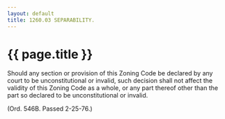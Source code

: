 ```yaml
---
layout: default 
title: 1260.03 SEPARABILITY.
---
```


{{ page.title }}
================

Should any section or provision of this Zoning Code be declared by any
court to be unconstitutional or invalid, such decision shall not affect
the validity of this Zoning Code as a whole, or any part thereof other
than the part so declared to be unconstitutional or invalid.

(Ord. 546B. Passed 2-25-76.)
